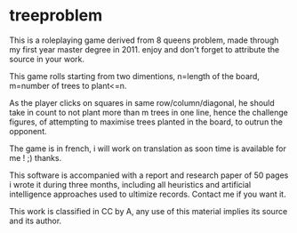 # treeproblem
This is a roleplaying game derived from 8 queens problem, made through my first year master degree in 2011. enjoy and don't forget to attribute the source in your work.

This game rolls starting from two dimentions, n=length of the board, m=number of trees to plant<=n.

As the player clicks on squares in same row/column/diagonal, he should take in count to not plant more than m trees in one line, hence the challenge figures, of attempting to maximise trees planted in the board, to outrun the opponent.

The game is in french, i will work on translation as soon time is available for me ! ;) thanks.

This software is accompanied with a report and research paper of 50 pages i wrote it during three months, including all heuristics and artificial intelligence approaches used to ultimize records. Contact me if you want it.

This work is classified in CC by A, any use of this material implies its source and its author.
